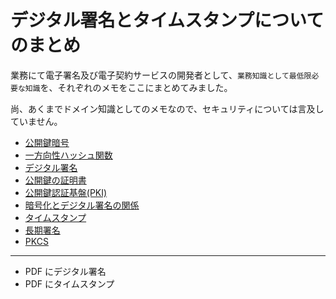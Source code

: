# デジタル署名とタイムスタンプについてのまとめ

業務にて電子署名及び電子契約サービスの開発者として、`業務知識として最低限必要な知識`を、それぞれのメモをここにまとめてみました。

尚、あくまでドメイン知識としてのメモなので、セキュリティについては言及していません。

- [公開鍵暗号](PublicKeyCryptography.md)
- [一方向性ハッシュ関数](OneWayHashFunction.md)
- [デジタル署名](DigitalSignature.md)
- [公開鍵の証明書](PublicKeyCertificate.md)
- [公開鍵認証基盤(PKI)](PublicKeyCryptographyInfrastructure.md)
- [暗号化とデジタル署名の関係](RelationshipBetweenEncryptionAndDigitalSignatures.md)
- [タイムスタンプ](TimeStamps.md)
- [長期署名](LongTermSignature.md)
- [PKCS](PKCS.md)

---

- PDF にデジタル署名
- PDF にタイムスタンプ
